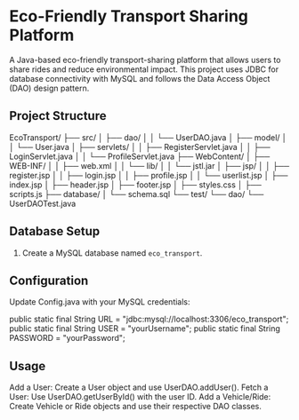  # Eco-Friendly Transport Sharing Platform

A Java-based eco-friendly transport-sharing platform that allows users to share rides and reduce environmental impact. This project uses JDBC for database connectivity with MySQL and follows the Data Access Object (DAO) design pattern.

## Project Structure

EcoTransport/ ├── src/ │ ├── dao/ │ │ └── UserDAO.java │ ├── model/ │ │ └── User.java │ ├── servlets/ │ │ ├── RegisterServlet.java │ │ ├── LoginServlet.java │ │ └── ProfileServlet.java ├── WebContent/ │ ├── WEB-INF/ │ │ ├── web.xml │ │ └── lib/ │ │ └── jstl.jar │ ├── jsp/ │ │ ├── register.jsp │ │ ├── login.jsp │ │ ├── profile.jsp │ │ └── userlist.jsp │ ├── index.jsp │ ├── header.jsp │ ├── footer.jsp │ ├── styles.css │ ├── scripts.js ├── database/ │ └── schema.sql └── test/ └── dao/ └── UserDAOTest.java



## Database Setup

1. Create a MySQL database named `eco_transport`.


## Configuration
Update Config.java with your MySQL credentials:

public static final String URL = "jdbc:mysql://localhost:3306/eco_transport";
public static final String USER = "yourUsername";
public static final String PASSWORD = "yourPassword";

## Usage
Add a User: Create a User object and use UserDAO.addUser().
Fetch a User: Use UserDAO.getUserById() with the user ID.
Add a Vehicle/Ride: Create Vehicle or Ride objects and use their respective DAO classes.
